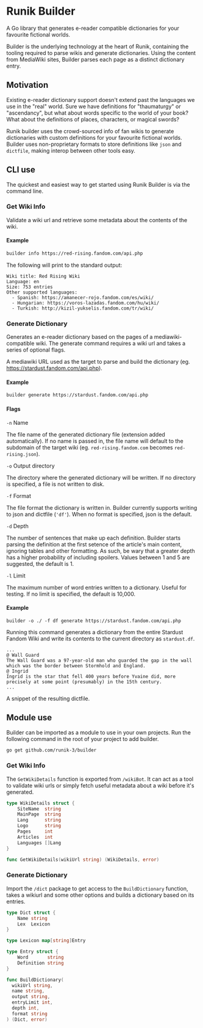 # Runik Builder

A Go library that generates e-reader compatible dictionaries for your favourite fictional worlds.

Builder is the underlying technology at the heart of Runik, containing the tooling required to parse wikis and generate dictionaries. Using the content from MediaWiki sites, Builder parses each page as a distinct dictionary entry.

## Motivation

Existing e-reader dictionary support doesn't extend past the languages we use in the "real" world. Sure we have definitions for "thaumaturgy" or "ascendancy", but what about words specific to the world of your book? What about the definitions of places, characters, or magical swords? 

Runik builder uses the crowd-sourced info of fan wikis to generate dictionaries with custom definitions for your favourite fictional worlds. Builder uses non-proprietary formats to store definitions like `json` and `dictfile`, making interop between other tools easy. 

## CLI use

The quickest and easiest way to get started using Runik Builder is via the command line.

### Get Wiki Info

Validate a wiki url and retrieve some metadata about the contents of the wiki.

#### Example

```bash
builder info https://red-rising.fandom.com/api.php
```

The following will print to the standard output:

```
Wiki title: Red Rising Wiki
Language: en
Size: 753 entries
Other supported languages:
  - Spanish: https://amanecer-rojo.fandom.com/es/wiki/
  - Hungarian: https://voros-lazadas.fandom.com/hu/wiki/
  - Turkish: http://kizil-yukselis.fandom.com/tr/wiki/
```

### Generate Dictionary

Generates an e-reader dictionary based on the pages of a mediawiki-compatible wiki. The generate command requires a wiki url and takes a series of optional flags.

A mediawiki URL used as the target to parse and build the dictionary (eg. https://stardust.fandom.com/api.php).

#### Example

```bash
builder generate https://stardust.fandom.com/api.php
```

#### Flags

`-n` Name

The file name of the generated dictionary file (extension added automatically). If no name is passed in, the file name will default to the subdomain of the target wiki (eg. `red-rising.fandom.com` becomes `red-rising.json`).

`-o` Output directory

The directory where the generated dictionary will be written. If no directory is specified, a file is not written to disk.

`-f` Format

The file format the dictionary is written in. Builder currently supports writing to json and dictfile (`'df'`). When no format is specified, json is the default.

`-d` Depth

The number of sentences that make up each definition. Builder starts parsing the definition at the first setence of the article's main content, ignoring tables and other formatting. As such, be wary that a greater depth has a higher probability of including spoilers. Values between 1 and 5 are suggested, the default is 1.

`-l` Limit

The maximum number of word entries written to a dictionary. Useful for testing. If no limit is specified, the default is 10,000.

#### Example

```
builder -o ./ -f df generate https://stardust.fandom.com/api.php
```

Running this command generates a dictionary from the entire Stardust Fandom Wiki and write its contents to the current directory as `stardust.df`.

```
...
@ Wall Guard
The Wall Guard was a 97-year-old man who guarded the gap in the wall which was the border between Stormhold and England.
@ Ingrid
Ingrid is the star that fell 400 years before Yvaine did, more precisely at some point (presumably) in the 15th century.
...
```

A snippet of the resulting dictfile.

## Module use

Builder can be imported as a module to use in your own projects. Run the following command in the root of your project to add builder.

```bash
go get github.com/runik-3/builder
```

### Get Wiki Info

The `GetWikiDetails` function is exported from `/wikiBot`. It can act as a tool to validate wiki urls or simply fetch useful metadata about a wiki before it's generated.

```go
type WikiDetails struct {
	SiteName  string
	MainPage  string
	Lang      string
	Logo      string
	Pages     int
	Articles  int
	Languages []Lang
}

func GetWikiDetails(wikiUrl string) (WikiDetails, error)
```

### Generate Dictionary

Import the `/dict` package to get access to the `BuildDictionary` function, takes a wikiurl and some other options and builds a dictionary based on its entries.

```go
type Dict struct {
	Name string
	Lex  Lexicon
}

type Lexicon map[string]Entry

type Entry struct {
	Word       string
	Definition string
}

func BuildDictionary(
  wikiUrl string,
  name string,
  output string,
  entryLimit int,
  depth int,
  format string
) (Dict, error)
```
